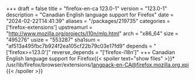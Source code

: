 +++
draft = false
title = "firefox-en-ca 123.0-1"
version = "123.0-1"
description = "Canadian English language support for Firefox"
date = "2024-02-22T14:41:39"
aliases = "/packages/219735"
categories = ['firefox-extensions']
upstreamurl = "http://www.mozilla.org/projects/l10n/mlp.html"
arch = "x86_64"
size = "495276"
usize = "553287"
sha1sum = "af513a495fbc7b924f2ea105cf22b79c03e17fd9"
depends = "['firefox>=123.0']"
reverse_depends = "['firefox-i18n']"
+++
Canadian English language support for Firefox{{< spoiler text="show files" >}}* /usr/lib/firefox/browser/extensions/langpack-en-CA@firefox.mozilla.org.xpi
{{< /spoiler >}}
